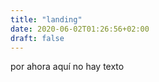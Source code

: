 ```yaml
---
title: "landing"
date: 2020-06-02T01:26:56+02:00
draft: false
---
```


por ahora aquí no hay texto


